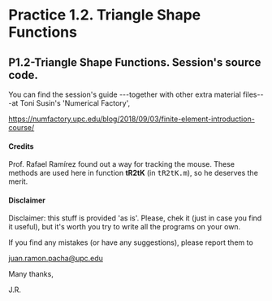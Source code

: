 # Practice 1.2. Triangle Shape Functions

## P1.2-Triangle Shape Functions. Session's source code. 


You can find the session's guide ---together with other extra material files---at 
Toni Susin's 'Numerical Factory', 

https://numfactory.upc.edu/blog/2018/09/03/finite-element-introduction-course/

#### Credits 
Prof. Rafael Ramírez found out a way for tracking the mouse. These methods are used
here in function **tR2tK** (in <tt>tR2tK.m</tt>), so he deserves the merit.

#### Disclaimer
Disclaimer: this stuff is provided 'as is'. Please, chek it (just in case you find 
it useful), but it's worth you try to write all the programs on your own.

If you find any mistakes (or have any suggestions), please report them to 

juan.ramon.pacha@upc.edu 

Many thanks,

J.R.
